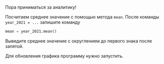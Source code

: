 Пора приниматься за аналитику!

Посчитаем среднее значение с помощью метода `mean`. После команды `year_2021 = ...` запишите команду

```python
mean = year_2021.mean()
```

Выведите среднее значение с округлением до первого знака после запятой.


Для обновления графика программу нужно запустить.